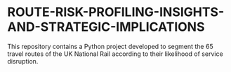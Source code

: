 # ROUTE-RISK-PROFILING-INSIGHTS-AND-STRATEGIC-IMPLICATIONS
This repository contains a Python project developed to segment the 65 travel routes of the UK National Rail according to their likelihood of service disruption. 
